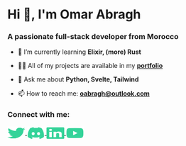 # Hi 👋, I'm Omar Abragh

### A passionate full-stack developer from Morocco

- 🌱 I’m currently learning **Elixir, (more) Rust**

- 👨‍💻 All of my projects are available in my [**portfolio**](https://oabragh.pages.dev)

- 💬 Ask me about **Python, Svelte, Tailwind**

- 📫 How to reach me: **oabragh@outlook.com**

### Connect with me:
<a href="https://twitter.com/OmarAbragh" target="blank">
    <img align="center" src="./icons/twitter.svg" height="30" width="40" />
</a>
<a href="https://discord.gg/SZgGfRXcCQ" target="blank">
    <img align="center" src="./icons/discord.svg" height="30" width="40" />
</a>
<a href="https://www.linkedin.com/in/OmarAbragh" target="blank">
    <img align="center" src="./icons/linkedin.svg" height="30" width="40" />
</a>
<a href="https://www.youtube.com/@OAbragh" target="blank">
    <img align="center" src="./icons/youtube.svg" height="30" width="40" />
</a>

